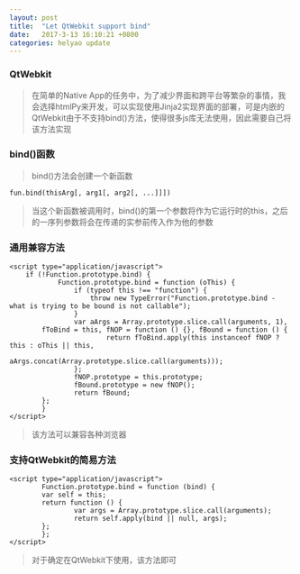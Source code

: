 ```yaml
---
layout: post
title:  "Let QtWebkit support bind"
date:   2017-3-13 16:10:21 +0800
categories: helyao update
---
```


### QtWebkit

> 在简单的Native App的任务中，为了减少界面和跨平台等繁杂的事情，我会选择htmlPy来开发，可以实现使用Jinja2实现界面的部署，可是内嵌的QtWebkit由于不支持bind()方法，使得很多js库无法使用，因此需要自己将该方法实现

### bind()函数

> bind()方法会创建一个新函数

	fun.bind(thisArg[, arg1[, arg2[, ...]]])

> 当这个新函数被调用时，bind()的第一个参数将作为它运行时的this，之后的一序列参数将会在传递的实参前传入作为他的参数

### 通用兼容方法

	<script type="application/javascript">
	    if (!Function.prototype.bind) {
                Function.prototype.bind = function (oThis) {
            	    if (typeof this !== "function") {
              	        throw new TypeError("Function.prototype.bind - what is trying to be bound is not callable");
            	    }
            	    var aArgs = Array.prototype.slice.call(arguments, 1), 
			fToBind = this, fNOP = function () {}, fBound = function () {
                    	    return fToBind.apply(this instanceof fNOP ? this : oThis || this,
                                aArgs.concat(Array.prototype.slice.call(arguments)));
                	};
            	    fNOP.prototype = this.prototype;
            	    fBound.prototype = new fNOP();
            	    return fBound;
        	};
    	    }
	</script>

> 该方法可以兼容各种浏览器

### 支持QtWebkit的简易方法

	<script type="application/javascript">
    	    Function.prototype.bind = function (bind) {
        	var self = this;
        	return function () {
            	    var args = Array.prototype.slice.call(arguments);
            	    return self.apply(bind || null, args);
        	};
    	    };
	</script>

> 对于确定在QtWebkit下使用，该方法即可


